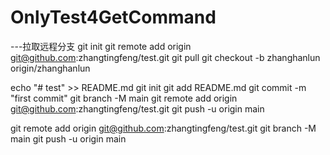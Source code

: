 # OnlyTest4GetCommand

---拉取远程分支
git init
git remote add origin git@github.com:zhangtingfeng/test.git
git pull
git checkout -b zhanghanlun origin/zhanghanlun



echo "# test" >> README.md
git init
git add README.md
git commit -m "first commit"
git branch -M main
git remote add origin git@github.com:zhangtingfeng/test.git
git push -u origin main



git remote add origin git@github.com:zhangtingfeng/test.git
git branch -M main
git push -u origin main